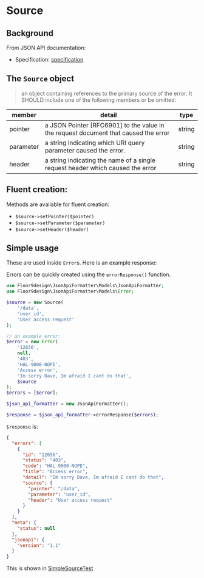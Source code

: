 # Source

## Background

From JSON API documentation:

* Specification: [specification](https://jsonapi.org/format/#errors)

## The `Source` object

> an object containing references to the primary source of the error. It SHOULD include one of the following members
> or be omitted:

| member    | detail                                                                              | type   |
|-----------|-------------------------------------------------------------------------------------|--------|
| pointer   | a JSON Pointer [RFC6901] to the value in the request document that caused the error | string |
| parameter | a string indicating which URI query parameter caused the error.                     | string |
| header    | a string indicating the name of a single request header which caused the error      | string |

## Fluent creation:

Methods are available for fluent creation:

* `$source->setPointer($pointer)`
* `$source->setParameter($parameter)`
* `$source->setHeader($header)`

## Simple usage

These are used inside `Error`s. Here is an example response:

Errors can be quickly created using the `errorResponse()` function.

```php
use Floor9design\JsonApiFormatter\Models\JsonApiFormatter;
use Floor9design\JsonApiFormatter\Models\Error;

$source = new Source(
    '/data',
    'user_id',
    'User access request'
);

// an example error:
$error = new Error(
    '12656',
    null,
    '403',
    'HAL-9000-NOPE',
    'Access error',
    'Im sorry Dave, Im afraid I cant do that',
    $source
);
$errors = [$error];

$json_api_formatter = new JsonApiFormatter();

$response = $json_api_formatter->errorResponse($errors);
```

`$response` is:

```json
{
  "errors": [
    {
      "id": "12656",
      "status": "403",
      "code": "HAL-9000-NOPE",
      "title": "Access error",
      "detail": "Im sorry Dave, Im afraid I cant do that",
      "source": {
        "pointer": "/data",
        "parameter": "user_id",
        "header": "User access request"
      }
    }
  ],
  "meta": {
    "status": null
  },
  "jsonapi": {
    "version": "1.1"
  }
}
```

This is shown in [SimpleSourceTest](../../tests/Unit/Examples/Source/SimpleSourceTest.php)